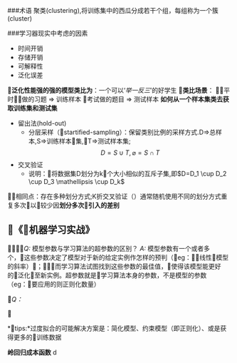 ###术语
聚类(clustering),将训练集中的西瓜分成若干个组，每组称为一个簇(cluster)



###学习器现实中考虑的因素
- 时间开销
- 存储开销
- 可解释性
- 泛化误差

**泛化性能强的强的模型类比为**：一个可以‘*举一反三*’的好学生

**类比场景**：
平时做的习题 => 训练样本
考试做的题目 => 测试样本
**如何从一个样本集类去获取训练集和测试集**

- 留出法(hold-out)
  - 分层采样（startified-sampling）：保留类别比例的采样方式.D=>总样本,S=>训练样本集,T=>测试样本集;
    $$
        D = S \cup T ,\varnothing = S \cap T
    $$
- 交叉验证
   - 说明：将数据集D划分为k个大小相似的互斥子集,即$D=D_1 \cup D_2 \cup D_3 \mathellipsis \cup D_k$

相同点：存在多种划分方式;K折交叉验证（）通常随机使用不同的划分方式重复多次以较少因**划分多次引入的差别**


《机器学习实战》
--
*Q:* 模型参数与学习算法的超参数的区别？
*A:* 模型参数有一个或者多个，这些参数决定了模型对于新的给定实例作怎样的预判（eg：线性模型的斜率）；而学习算法试图找到这些参数的最佳值，使得该模型能更好的泛化至新实例。超参数就是学习算法本身的参数，不是模型的参数（eg：要应用的则正则化数量）

*Q：*  



*tips:*过度拟合的可能解决方案是：简化模型、约束模型（即正则化）、或是获得更多的训练数据


**岭回归成本函数**
d
